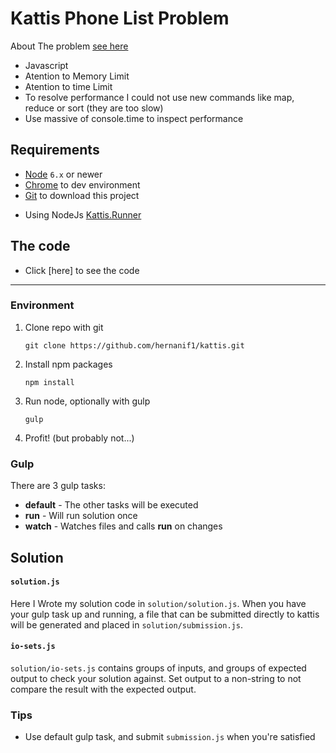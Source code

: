 # Kattis Phone List Problem

About
The problem [see here](https://open.kattis.com/problems/phonelist)
* Javascript
* Atention to Memory Limit
* Atention to time Limit
* To resolve performance I could not use new commands like map, reduce or sort (they are too slow) 
* Use massive of console.time to inspect performance


## Requirements
- [Node](https://nodejs.org) `6.x` or newer
- [Chrome](https://www.google.com.br/chrome/browser/desktop/index.html) to dev environment
- [Git](https://git-scm.com/downloads) to download this project
* Using NodeJs [Kattis.Runner](https://github.com/csvn/kattis.runner)


## The code
- Click [here] to see the code 


----------------------


### Environment
1. Clone repo with git

    ```
    git clone https://github.com/hernanif1/kattis.git
    ```

2. Install npm packages

    ```
    npm install
    ```

3. Run node, optionally with gulp

    ```
    gulp
    ```

4. Profit! (but probably not...)


### Gulp
There are 3 gulp tasks:

* **default** - The other tasks will be executed
* **run** - Will run solution once
* **watch** - Watches files and calls **run** on changes


## Solution

#### `solution.js`
Here I Wrote my solution code in `solution/solution.js`. When you have your gulp task up and running, a file that can be submitted directly to kattis will be generated and placed in `solution/submission.js`.

#### `io-sets.js`
`solution/io-sets.js` contains groups of inputs, and groups of expected output to check your solution against. Set output to a non-string to not compare the result with the expected output.

### Tips
* Use default gulp task, and submit `submission.js` when you're satisfied
